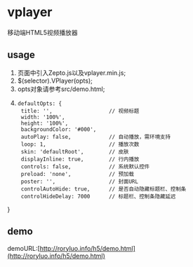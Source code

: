 # vplayer
移动端HTML5视频播放器

usage
--------
1. 页面中引入Zepto.js以及vplayer.min.js;
2. $(selector).VPlayer(opts);
3. opts对象请参考src/demo.html;
4.     defaultOpts: {
        title: '',                  // 视频标题
        width: '100%',
        height: '100%',
        backgroundColor: '#000',
        autoPlay: false,            // 自动播放，需环境支持
        loop: 1,                    // 播放次数
        skin: 'defaultRoot',        // 皮肤
        displayInline: true,        // 行内播放
        controls: false,            // 系统默认控件
        preload: 'none',            // 预加载
        poster: '',                 // 封面URL
        controlAutoHide: true,      // 是否自动隐藏标题栏、控制条
        controlHideDelay: 7000      // 标题栏、控制条隐藏延迟
}

demo
--------
demoURL:[http://roryluo.info/h5/demo.html](http://roryluo.info/h5/demo.html)